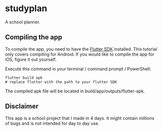 # studyplan

A school planner.

## Compiling the app

To compile the app, you need to have the [Flutter SDK](https://docs.flutter.dev/get-started/install) installed.
This tutorial only covers compiling for Android. If you would like to compile the app for iOS, figure it out yourself.

Execute this command in your terminal / command prompt / PowerShell:
```
flutter build apk
# replace flutter with the path to your flutter SDK
```

The compiled apk file will be located in build/app/outputs/flutter-apk.

## Disclaimer

This app is a school project that I made in 4 days. It might contain millions of bugs and is not intended for day to day use.
